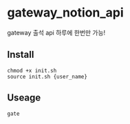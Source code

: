 # gateway_notion_api

gateway 출석 api
하루에 한번만 가능!

## Install

```shell
chmod +x init.sh
source init.sh {user_name}
```

## Useage

```
gate
```
